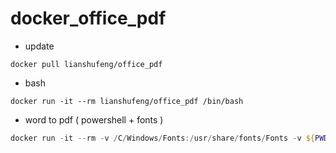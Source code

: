 # docker_office_pdf

- update
````shell
docker pull lianshufeng/office_pdf
````

- bash
````shell
docker run -it --rm lianshufeng/office_pdf /bin/bash
````

- word to pdf ( powershell + fonts )
````powershell
docker run -it --rm -v /C/Windows/Fonts:/usr/share/fonts/Fonts -v ${PWD}/work:/work lianshufeng/office_pdf  soffice --headless --invisible --convert-to pdf /work/in/1.docx --outdir /work/out/
````
